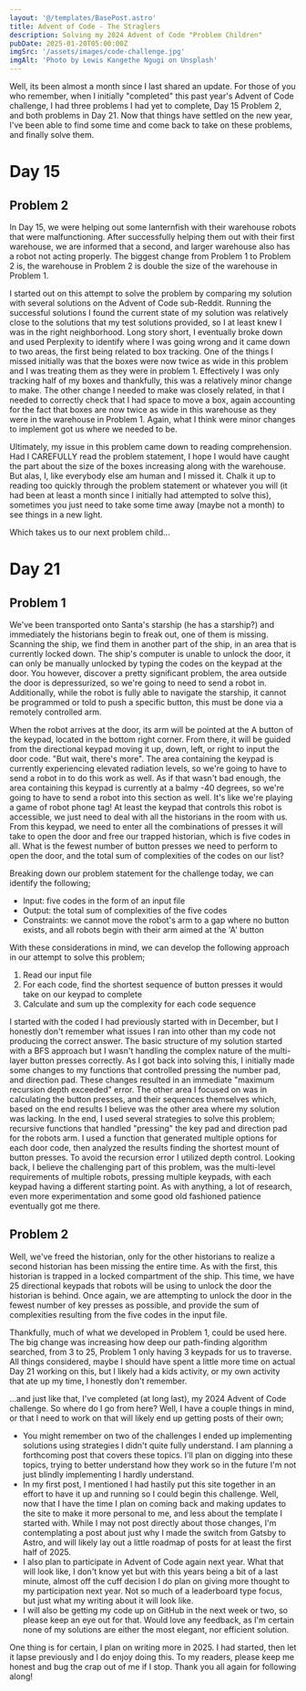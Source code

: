 ```yaml
---
layout: '@/templates/BasePost.astro'
title: Advent of Code - The Straglers
description: Solving my 2024 Advent of Code "Problem Children"
pubDate: 2025-01-20T05:00:00Z
imgSrc: '/assets/images/code-challenge.jpg'
imgAlt: 'Photo by Lewis Kangethe Ngugi on Unsplash'
---
```


Well, its been almost a month since I last shared an update. For those of you who remember, when I initially "completed" this past year's Advent of Code challenge, I had three problems I had yet to complete, Day 15 Problem 2, and both problems in Day 21. Now that things have settled on the new year, I've been able to find some time and come back to take on these problems, and finally solve them.

# Day 15
## Problem 2
In Day 15, we were helping out some lanternfish with their warehouse robots that were malfunctioning. After successfully helping them out with their first warehouse, we are informed that a second, and larger warehouse also has a robot not acting properly. The biggest change from Problem 1 to Problem 2 is, the warehouse in Problem 2 is double the size of the warehouse in Problem 1.

I started out on this attempt to solve the problem by comparing my solution with several solutions on the Advent of Code sub-Reddit. Running the successful solutions I found the current state of my solution was relatively close to the solutions that my test solutions provided, so I at least knew I was in the right neighborhood. Long story short, I eventually broke down and used Perplexity to identify where I was going wrong and it came down to two areas, the first being related to box tracking. One of the things I missed initially was that the boxes were now twice as wide in this problem and I was treating them as they were in problem 1. Effectively I was only tracking half of my boxes and thankfully, this was a relatively minor change to make. The other change I needed to make was closely related, in that I needed to correctly check that I had space to move a box, again accounting for the fact that boxes are now twice as wide in this warehouse as they were in the warehouse in Problem 1. Again, what I think were minor changes to implement got us where we needed to be.

Ultimately, my issue in this problem came down to reading comprehension. Had I CAREFULLY read the problem statement, I hope I would have caught the part about the size of the boxes increasing along with the warehouse. But alas, I, like everybody else am human and I missed it. Chalk it up to reading too quickly through the problem statement or whatever you will (it had been at least a month since I initially had attempted to solve this), sometimes you just need to take some time away (maybe not a month) to see things in a new light.

Which takes us to our next problem child...

# Day 21
## Problem 1
We've been transported onto Santa's starship (he has a starship?) and immediately the historians begin to freak out, one of them is missing. Scanning the ship, we find them in another part of the ship, in an area that is currently locked down. The ship's computer is unable to unlock the door, it can only be manually unlocked by typing the codes on the keypad at the door. You however, discover a pretty significant problem, the area outside the door is depressurized, so we're going to need to send a robot in. Additionally, while the robot is fully able to navigate the starship, it cannot be programmed or told to push a specific button, this must be done via a remotely controlled arm.

When the robot arrives at the door, its arm will be pointed at the A button of the keypad, located in the bottom right corner. From there, it will be guided from the directional keypad moving it up, down, left, or right to input the door code. "But wait, there's more". The area containing the keypad is currently experiencing elevated radiation levels, so we're going to have to send a robot in to do this work as well. As if that wasn't bad enough, the area containing this keypad is currently at a balmy -40 degrees, so we're going to have to send a robot into this section as well. It's like we're playing a game of robot phone tag! At least the keypad that controls this robot is accessible, we just need to deal with all the historians in the room with us. From this keypad, we need to enter all the combinations of presses it will take to open the door and free our trapped historian, which is five codes in all. What is the fewest number of button presses we need to perform to open the door, and the total sum of complexities of the codes on our list?

Breaking down our problem statement for the challenge today, we can identify the following;
- Input: five codes in the form of an input file
- Output: the total sum of complexities of the five codes
- Constraints: we cannot move the robot's arm to a gap where no button exists, and all robots begin with their arm aimed at the 'A' button

With these considerations in mind, we can develop the following approach in our attempt to solve this problem;
1. Read our input file
2. For each code, find the shortest sequence of button presses it would take on our keypad to complete
3. Calculate and sum up the complexity for each code sequence

I started with the coded I had previously started with in December, but I honestly don't remember what issues I ran into other than my code not producing the correct answer. The basic structure of my solution started with a BFS approach but I wasn't handling the complex nature of the multi-layer button presses correctly. As I got back into solving this, I initially made some changes to my functions that controlled pressing the number pad, and direction pad. These changes resulted in an immediate "maximum recursion depth exceeded" error. The other area I focused on was in calculating the button presses, and their sequences themselves which, based on the end results I believe was the other area where my solution was lacking. In the end, I used several strategies to solve this problem; recursive functions that handled "pressing" the key pad and direction pad for the robots arm. I used a function that generated multiple options for each door code, then analyzed the results finding the shortest mount of button presses. To avoid the recursion error I utilized depth control. Looking back, I believe the challenging part of this problem, was the multi-level requirements of multiple robots, pressing multiple keypads, with each keypad having a different starting point. As with anything, a lot of research, even more experimentation and some good old fashioned patience eventually got me there.

## Problem 2
Well, we've freed the historian, only for the other historians to realize a second historian has been missing the entire time. As with the first, this historian is trapped in a locked compartment of the ship. This time, we have 25 directional keypads that robots will be using to unlock the door the historian is behind. Once again, we are attempting to unlock the door in the fewest number of key presses as possible, and provide the sum of complexities resulting from the five codes in the input file.

Thankfully, much of what we developed in Problem 1, could be used here. The big change was increasing how deep our path-finding algorithm searched, from 3 to 25, Problem 1 only having 3 keypads for us to traverse. All things considered, maybe I should have spent a little more time on actual Day 21 working on this, but I likely had a kids activity, or my own activity that ate up my time, I honestly don't remember.

...and just like that, I've completed (at long last), my 2024 Advent of Code challenge. So where do I go from here? Well, I have a couple things in mind, or that I need to work on that will likely end up getting posts of their own;
- You might remember on two of the challenges I ended up implementing solutions using strategies I didn't quite fully understand. I am planning a forthcoming post that covers these topics. I'll plan on digging into these topics, trying to better understand how they work so in the future I'm not just blindly implementing I hardly understand.
- In my first post, I mentioned I had hastily put this site together in an effort to have it up and running so I could begin this challenge. Well, now that I have the time I plan on coming back and making updates to the site to make it more personal to me, and less about the template I started with. While I may not post directly about those changes, I'm contemplating a post about just why I made the switch from Gatsby to Astro, and will likely lay out a little roadmap of posts for at least the first half of 2025.
- I also plan to participate in Advent of Code again next year. What that will look like, I don't know yet but with this years being a bit of a last minute, almost off the cuff decision I do plan on giving more thought to my participation next year. Not so much of a leaderboard type focus, but just what my writing about it will look like.
- I will also be getting my code up on GitHub in the next week or two, so please keep an eye out for that. Would love any feedback, as I'm certain none of my solutions are either the most elegant, nor efficient solution.

One thing is for certain, I plan on writing more in 2025. I had started, then let it lapse previously and I do enjoy doing this. To my readers, please keep me honest and bug the crap out of me if I stop. Thank you all again for following along!